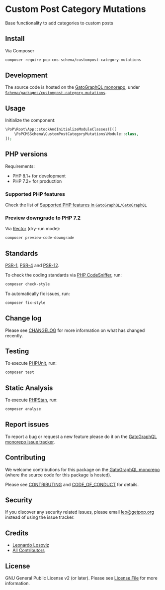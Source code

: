 # Custom Post Category Mutations

<!--
[![Build Status][ico-travis]][link-travis]
[![Quality Score][ico-code-quality]][link-code-quality]
[![Software License][ico-license]](LICENSE.md)
[![Latest Version on Packagist][ico-version]][link-packagist]
[![Coverage Status][ico-scrutinizer]][link-scrutinizer]
[![Total Downloads][ico-downloads]][link-downloads]
-->

Base functionality to add categories to custom posts

## Install

Via Composer

``` bash
composer require pop-cms-schema/custompost-category-mutations
```

## Development

The source code is hosted on the [GatoGraphQL monorepo](https://github.com/GatoGraphQL/GatoGraphQL), under [`Schema/packages/custompost-category-mutations`](https://github.com/GatoGraphQL/GatoGraphQL/tree/master/layers/Schema/packages/custompost-category-mutations).

## Usage

Initialize the component:

``` php
\PoP\Root\App::stockAndInitializeModuleClasses([([
    \PoPCMSSchema\CustomPostCategoryMutations\Module::class,
]);
```

## PHP versions

Requirements:

- PHP 8.1+ for development
- PHP 7.2+ for production

### Supported PHP features

Check the list of [Supported PHP features in `GatoGraphQL/GatoGraphQL`](https://github.com/GatoGraphQL/GatoGraphQL/blob/master/docs/supported-php-features.md)

### Preview downgrade to PHP 7.2

Via [Rector](https://github.com/rectorphp/rector) (dry-run mode):

```bash
composer preview-code-downgrade
```

## Standards

[PSR-1](https://www.php-fig.org/psr/psr-1), [PSR-4](https://www.php-fig.org/psr/psr-4) and [PSR-12](https://www.php-fig.org/psr/psr-12).

To check the coding standards via [PHP CodeSniffer](https://github.com/squizlabs/PHP_CodeSniffer), run:

``` bash
composer check-style
```

To automatically fix issues, run:

``` bash
composer fix-style
```

## Change log

Please see [CHANGELOG](CHANGELOG.md) for more information on what has changed recently.

## Testing

To execute [PHPUnit](https://phpunit.de/), run:

``` bash
composer test
```

## Static Analysis

To execute [PHPStan](https://github.com/phpstan/phpstan), run:

``` bash
composer analyse
```

## Report issues

To report a bug or request a new feature please do it on the [GatoGraphQL monorepo issue tracker](https://github.com/GatoGraphQL/GatoGraphQL/issues).

## Contributing

We welcome contributions for this package on the [GatoGraphQL monorepo](https://github.com/GatoGraphQL/GatoGraphQL) (where the source code for this package is hosted).

Please see [CONTRIBUTING](CONTRIBUTING.md) and [CODE_OF_CONDUCT](CODE_OF_CONDUCT.md) for details.

## Security

If you discover any security related issues, please email leo@getpop.org instead of using the issue tracker.

## Credits

- [Leonardo Losoviz][link-author]
- [All Contributors][link-contributors]

## License

GNU General Public License v2 (or later). Please see [License File](LICENSE.md) for more information.

[ico-version]: https://img.shields.io/packagist/v/pop-cms-schema/custompost-category-mutations.svg?style=flat-square
[ico-license]: https://img.shields.io/badge/license-GPLv2-brightgreen.svg?style=flat-square
[ico-travis]: https://img.shields.io/travis/pop-cms-schema/custompost-category-mutations/master.svg?style=flat-square
[ico-scrutinizer]: https://img.shields.io/scrutinizer/coverage/g/pop-cms-schema/custompost-category-mutations.svg?style=flat-square
[ico-code-quality]: https://img.shields.io/scrutinizer/g/pop-cms-schema/custompost-category-mutations.svg?style=flat-square
[ico-downloads]: https://img.shields.io/packagist/dt/pop-cms-schema/custompost-category-mutations.svg?style=flat-square

[link-packagist]: https://packagist.org/packages/pop-cms-schema/custompost-category-mutations
[link-travis]: https://travis-ci.org/pop-cms-schema/custompost-category-mutations
[link-scrutinizer]: https://scrutinizer-ci.com/g/pop-cms-schema/custompost-category-mutations/code-structure
[link-code-quality]: https://scrutinizer-ci.com/g/pop-cms-schema/custompost-category-mutations
[link-downloads]: https://packagist.org/packages/pop-cms-schema/custompost-category-mutations
[link-author]: https://github.com/leoloso
[link-contributors]: ../../../../../../contributors
